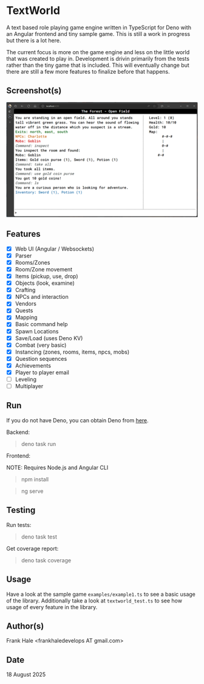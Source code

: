 # TextWorld

A text based role playing game engine written in TypeScript for Deno with an
Angular frontend and tiny sample game. This is still a work in progress but
there is a lot here.

The current focus is more on the game engine and less on the little world that
was created to play in. Development is drivin primarily from the tests rather
than the tiny game that is included. This will eventually change but there are
still a few more features to finalize before that happens.

## Screenshot(s)

![Screenshot](screenshots/game.png)

## Features

- [x] Web UI (Angular / Websockets)
- [x] Parser
- [x] Rooms/Zones
- [x] Room/Zone movement
- [x] Items (pickup, use, drop)
- [x] Objects (look, examine)
- [x] Crafting
- [x] NPCs and interaction
- [x] Vendors
- [x] Quests
- [x] Mapping
- [x] Basic command help
- [x] Spawn Locations
- [x] Save/Load (uses Deno KV)
- [x] Combat (very basic)
- [x] Instancing (zones, rooms, items, npcs, mobs)
- [x] Question sequences
- [x] Achievements
- [x] Player to player email
- [ ] Leveling
- [ ] Multiplayer

## Run

If you do not have Deno, you can obtain Deno from [here](https://deno.land/).

Backend:

> deno task run

Frontend:

NOTE: Requires Node.js and Angular CLI

> npm install

> ng serve

## Testing

Run tests:

> deno task test

Get coverage report:

> deno task coverage

## Usage

Have a look at the sample game `examples/example1.ts` to see a basic usage of
the library. Additionally take a look at `textworld_test.ts` to see how usage of
every feature in the library.

## Author(s)

Frank Hale &lt;frankhaledevelops AT gmail.com&gt;

## Date

18 August 2025
